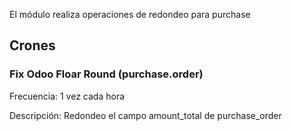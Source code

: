 El módulo realiza operaciones de redondeo para purchase

## Crones

### Fix Odoo Floar Round (purchase.order)
Frecuencia: 1 vez cada hora

Descripción: Redondeo el campo amount_total de purchase_order
